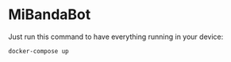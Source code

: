 # MiBandaBot

Just run this command to have everything running in your device:

```shell
docker-compose up
```